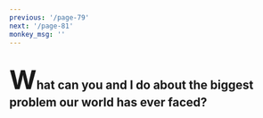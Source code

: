 ```yaml
---
previous: '/page-79'
next: '/page-81'
monkey_msg: ''
---
```


## <span style="font-size:47px;">W</span>hat can you and I do about the biggest problem our world has ever faced?
